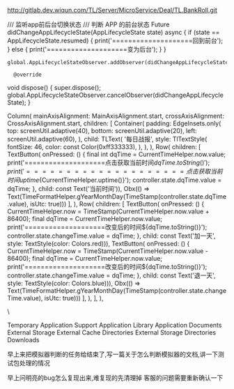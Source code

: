   
  http://gitlab.dev.wiqun.com/TL/Server/MicroService/Deal/TL.BankRoll.git
  
  /// 监听app前后台切换状态
  /// 判断 APP 的前台状态
  Future<void> didChangeAppLifecycleState(AppLifecycleState state) async {
    if (state == AppLifecycleState.resumed) {
      print('====================回到前台');
    } else {
      print('====================变为后台');
    }
  }



    global.AppLifecycleStateObserver.addObserver(didChangeAppLifecycleState);

      @override
  void dispose() {
    super.dispose();
    global.AppLifecycleStateObserver.cancelObserver(didChangeAppLifecycleState);
  }



  Column(
          mainAxisAlignment: MainAxisAlignment.start,
          crossAxisAlignment: CrossAxisAlignment.start,
          children: [
            Container(
              padding: EdgeInsets.only(
                top: screenUtil.adaptive(40),
                bottom: screenUtil.adaptive(20),
                left: screenUtil.adaptive(60),
              ),
              child: TLText(
                '每日战报',
                style: TlTextStyle(
                  fontSize: 46,
                  color: const Color(0xff333333),
                ),
              ),
            ),
            Row(
              children: [
                TextButton(
                    onPressed: () {
                      final int dqTime = CurrentTimeHelper.now.value;
                      print('====================点击获取当前时间${dqTime.toString()}');
                      print('====================点击获取当前时间uptime${CurrentTimeHelper.uptime()}');
                      controller.state.dqTime.value = dqTime;
                    },
                    child: const Text('当前时间')),
                Obx(() => Text(TimeFormatHelper.gYearMonthDay(TimeStamp(controller.state.dqTime.value), isUtc: true)))
              ],
            ),
            Row(
              children: [
                TextButton(
                    onPressed: () {
                      CurrentTimeHelper.now = TimeStamp(CurrentTimeHelper.now.value + 86400);
                      final dqTime = CurrentTimeHelper.now.value;
                      print('====================改变后的时间${dqTime.toString()}');
                      controller.state.changeTime.value = dqTime;
                    },
                    child: const Text('加一天', style: TextStyle(color: Colors.red))),
                TextButton(
                    onPressed: () {
                      CurrentTimeHelper.now = TimeStamp(CurrentTimeHelper.now.value - 86400);
                      final dqTime = CurrentTimeHelper.now.value;
                      print('====================改变后的时间${dqTime.toString()}');
                      controller.state.changeTime.value = dqTime;
                    },
                    child: const Text('退一天', style: TextStyle(color: Colors.blue))),
                Obx(() => Text(TimeFormatHelper.gYearMonthDay(TimeStamp(controller.state.changeTime.value), isUtc: true)))
              ],
            ),
          ],
        ),



\


Temporary
Application Support	
Application Library	
Application Documents
External Storage
External Cache Directories
External Storage Directories
Downloads


早上来把模拟器判断的任务给结束了,写一篇关于怎么判断模拟器的文档,讲一下测试包处理的情况

早上问明亮的bug怎么复现出来,难复现的先清理掉
客服的问题需要重新确认一下